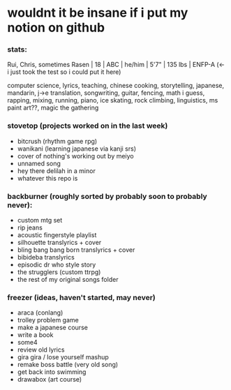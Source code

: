 # wouldnt it be insane if i put my notion on github

### stats:
Rui, Chris, sometimes Rasen | 18 | ABC | he/him | 5'7" | 135 lbs | ENFP-A (<- i just took the test so i could put it here)

computer science, lyrics, teaching, chinese cooking, storytelling, japanese, mandarin, j->e translation, songwriting, guitar, fencing, 
math i guess, rapping, mixing, running, piano, ice skating, rock climbing, linguistics, ms paint art??, magic the gathering

### stovetop (projects worked on in the last week)
- bitcrush (rhythm game rpg)
- wanikani (learning japanese via kanji srs)
- cover of nothing's working out by meiyo
- unnamed song
- hey there delilah in a minor
- whatever this repo is

### backburner (roughly sorted by probably soon to probably never):
- custom mtg set
- rip jeans
- acoustic fingerstyle playlist
- silhouette translyrics + cover
- bling bang bang born translyrics + cover
- bibideba translyrics
- episodic dr who style story
- the strugglers (custom ttrpg)
- the rest of my original songs folder

### freezer (ideas, haven't started, may never)
- araca (conlang)
- trolley problem game
- make a japanese course
- write a book
- some4
- review old lyrics
- gira gira / lose yourself mashup
- remake boss battle (very old song)
- get back into swimming
- drawabox (art course)
